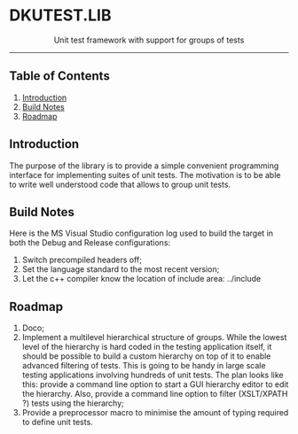 # DKUTEST.LIB
<p align="center">Unit test framework with support for groups of tests</p>

___

## Table of Contents
1. [Introduction](#introduction)
2. [Build Notes](#build-notes)
3. [Roadmap](#roadmap)

## Introduction

The purpose of the library is to provide a simple convenient programming interface for implementing suites of unit tests. The motivation is to be able to write well understood code that allows to group unit tests.

## Build Notes

Here is the MS Visual Studio configuration log used to build the target in both the Debug and Release configurations:
1. Switch precompiled headers off;
2. Set the language standard to the most recent version;
3. Let the c++ compiler know the location of include area: ../include

## Roadmap

1. Doco;
2. Implement a multilevel hierarchical structure of groups. While the lowest level of the hierarchy is hard coded in the testing application itself, it should be possible to build a custom hierarchy on top of it to enable advanced filtering of tests. This is going to be handy in large scale testing applications involving hundreds of unit tests. The plan looks like this: provide a command line option to start a GUI hierarchy editor to edit the hierarchy. Also, provide a command line option to filter (XSLT/XPATH ?) tests using the hierarchy;
3. Provide a preprocessor macro to minimise the amount of typing required to define unit tests.

